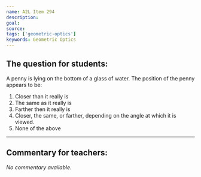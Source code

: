 ```yaml
---
name: A2L Item 294
description: 
goal: 
source: 
tags: ['geometric-optics']
keywords: Geometric Optics
---
```


## The question for students:

A penny is lying on the bottom of a glass of water. The position of the
penny appears to be:

1. Closer than it really is
2. The same as it really is
3. Farther then it really is
4. Closer, the same, or farther, depending on the angle at which it is
viewed.
5. None of the above

<hr/>

## Commentary for teachers:

_No commentary available._
